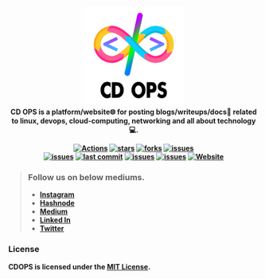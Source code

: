 <p align="center">
  <img src="src/assets/images/Logo.png" alt="cdops-logo" width="200px" height="200px"/>
  <br><b>
  CD OPS is a platform/website🌐 for posting blogs/writeups/docs📝 related to linux, devops, cloud-computing, networking and all about technology💻.
  <br>
</p>

<div align="center">

  <a href="">[![Actions](https://github.com/gtamilvanan17/cdops-blogs/actions/workflows/workflow.yml/badge.svg?branch=master)](https://github.com/gtamilvanan17/cdops-blogs/actions/workflows/workflow.yml)</a>
  <a href="">![stars](https://img.shields.io/github/stars/gtamilvanan17/cdops-blogs)</a>
  <a href="">![forks](https://img.shields.io/github/forks/gtamilvanan17/cdops-blogs)</a>
  <a href="">![issues](https://img.shields.io/github/issues/gtamilvanan17/cdops-blogs)</a>
<br>
  <a href="">![issues](https://img.shields.io/github/issues-closed/gtamilvanan17/cdops-blogs)</a>
  <a href="">![last commit](https://img.shields.io/github/last-commit/gtamilvanan17/cdops-blogs)</a>
  <a href="">![issues](https://img.shields.io/github/issues-pr/gtamilvanan17/cdops-blogs)</a>
  <a href="">![issues](https://img.shields.io/github/issues-pr-closed/gtamilvanan17/cdops-blogs)</a>
  <a href="">![Website](https://img.shields.io/website?url=https%3A%2F%2Fgtamilvanan17.github.io%2Fcdops-blogs)</a>
</div>

> ### Follow us on below mediums.
> - [Instagram](https://instagram.com/cdops_official)
> - [Hashnode](https://cdops1official.hashnode.dev/)
> - [Medium](https://cdops1official.medium.com/)
> - [Linked In](https://linkedin.com/in/gtamilvanan17)
> - [Twitter](https://x.com/GTamilvananOff)

### License

**CDOPS** is licensed under the **[MIT License](LICENSE)**.